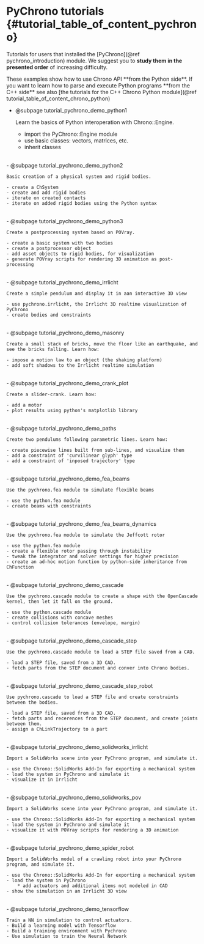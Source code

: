PyChrono tutorials  {#tutorial_table_of_content_pychrono}
==========================


Tutorials for users that installed the [PyChrono](@ref pychrono_introduction) module.
We suggest you to **study them in the presented order** of increasing difficulty.

<div class="ce-info">
These examples show how to use Chrono API **from the Python side**.
If you want to learn how to parse and execute Python programs
**from the C++ side** see also 
[the tutorials for the C++ Chrono Python module](@ref tutorial_table_of_content_chrono_python)
</div>

-   @subpage tutorial_pychrono_demo_python1

    Learn the basics of Python interoperation with Chrono::Engine.

    - import the PyChrono::Engine module
    - use basic classes: vectors, matrices, etc.
    - inherit classes 

<br>
-   @subpage tutorial_pychrono_demo_python2

    Basic creation of a physical system and rigid bodies.

    - create a ChSystem
    - create and add rigid bodies
    - iterate on created contacts
    - iterate on added rigid bodies using the Python syntax 

<br>
-   @subpage tutorial_pychrono_demo_python3

    Create a postprocessing system based on POVray.

    - create a basic system with two bodies
    - create a postprocessor object
    - add asset objects to rigid bodies, for visualization
    - generate POVray scripts for rendering 3D animation as post-processing

<br>
-   @subpage tutorial_pychrono_demo_irrlicht

    Create a simple pendulum and display it in aan interactive 3D view

    - use pychrono.irrlicht, the Irrlicht 3D realtime visualization of PyChrono
    - create bodies and constraints

<br>
-   @subpage tutorial_pychrono_demo_masonry

    Create a small stack of bricks, move the floor like an earthquake, and see the bricks falling. Learn how:

    - impose a motion law to an object (the shaking platform)
    - add soft shadows to the Irrlicht realtime simulation  

<br>
-   @subpage tutorial_pychrono_demo_crank_plot

    Create a slider-crank. Learn how:

    - add a motor
    - plot results using python's matplotlib library 

<br>
-   @subpage tutorial_pychrono_demo_paths

    Create two pendulums following parametric lines. Learn how:

    - create piecewise lines built from sub-lines, and visualize them
	- add a constraint of 'curvilinear glyph' type
    - add a constraint of 'inposed trajectory' type


<br>
-   @subpage tutorial_pychrono_demo_fea_beams

    Use the pychrono.fea module to simulate flexible beams

    - use the python.fea module
    - create beams with constraints

<br>
-   @subpage tutorial_pychrono_demo_fea_beams_dynamics

    Use the pychrono.fea module to simulate the Jeffcott rotor

    - use the python.fea module
    - create a flexible rotor passing through instability
	- tweak the integrator and solver settings for higher precision
	- create an ad-hoc motion function by python-side inheritance from ChFunction

<br>
-   @subpage tutorial_pychrono_demo_cascade

    Use the pychrono.cascade module to create a shape with the OpenCascade kernel, then let it fall on the ground.

    - use the python.cascade module
    - create collisions with concave meshes
	- control collision tolerances (envelope, margin)

<br>
-   @subpage tutorial_pychrono_demo_cascade_step

    Use the pychrono.cascade module to load a STEP file saved from a CAD.

    - load a STEP file, saved from a 3D CAD.
	- fetch parts from the STEP document and conver into Chrono bodies.

<br>
	-   @subpage tutorial_pychrono_demo_cascade_step_robot

    Use pychrono.cascade to load a STEP file and create constraints between the bodies.

    - load a STEP file, saved from a 3D CAD.
	- fetch parts and recerences from the STEP document, and create joints between them.
	- assign a ChLinkTrajectory to a part

<br>
-   @subpage tutorial_pychrono_demo_solidworks_irrlicht

    Import a SolidWorks scene into your PyChrono program, and simulate it.

    - use the Chrono::SolidWorks Add-In for exporting a mechanical system
    - load the system in PyChrono and simulate it
    - visualize it in Irrlicht

<br>
-   @subpage tutorial_pychrono_demo_solidworks_pov

    Import a SolidWorks scene into your PyChrono program, and simulate it.

    - use the Chrono::SolidWorks Add-In for exporting a mechanical system
    - load the system in PyChrono and simulate it
    - visualize it with POVray scripts for rendering a 3D animation 
	

<br>
-   @subpage tutorial_pychrono_demo_spider_robot

    Import a SolidWorks model of a crawling robot into your PyChrono program, and simulate it.

    - use the Chrono::SolidWorks Add-In for exporting a mechanical system
    - load the system in PyChrono
        * add actuators and additional items not modeled in CAD
    - show the simulation in an Irrlicht 3D view


<br>
-   @subpage tutorial_pychrono_demo_tensorflow

    Train a NN in simulation to control actuators.
    - Build a learning model with Tensorflow
    - Build a training environment with Pychrono
    - Use simulation to train the Neural Network 
